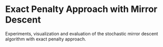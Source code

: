# Exact Penalty Approach with Mirror Descent

Experiments, visualization and evaluation of the stochastic mirror descent algorithm with exact penalty approach.
